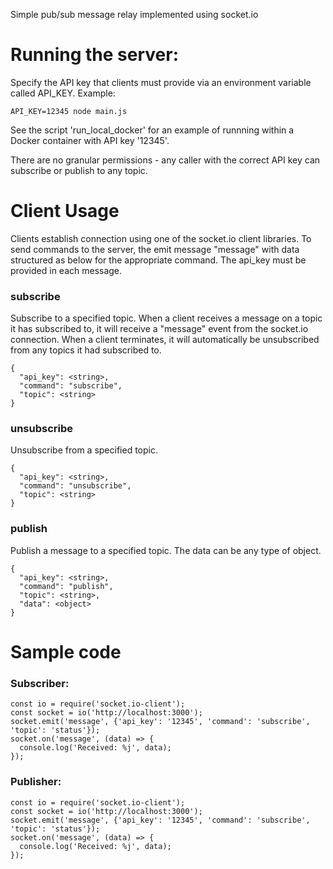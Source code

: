 Simple pub/sub message relay implemented using socket.io

# Running the server:
Specify the API key that clients must provide via an environment variable called API_KEY. Example:
```
API_KEY=12345 node main.js
```

See the script 'run_local_docker' for an example of runnning within a Docker container with API key '12345'.

There are no granular permissions - any caller with the correct API key can subscribe or publish to any topic.

# Client Usage
Clients establish connection using one of the socket.io client libraries.  To send commands to the server, the emit message "message" with data structured as below for the appropriate command.  The api_key must be provided in each message. 

### subscribe
Subscribe to a specified topic.
When a client receives a message on a topic it has subscribed to, it will receive a "message" event from the socket.io connection.
When a client terminates, it will automatically be unsubscribed from any topics it had subscribed to.
```
{
  "api_key": <string>,
  "command": "subscribe",
  "topic": <string>
}
```

### unsubscribe
Unsubscribe from a specified topic.
```
{
  "api_key": <string>,
  "command": "unsubscribe",
  "topic": <string>
}
```

### publish
Publish a message to a specified topic.  The data can be any type of object.
```
{
  "api_key": <string>,
  "command": "publish",
  "topic": <string>,
  "data": <object>
}
```

# Sample code

### Subscriber:
```
const io = require('socket.io-client');
const socket = io('http://localhost:3000');
socket.emit('message', {'api_key': '12345', 'command': 'subscribe', 'topic': 'status'});
socket.on('message', (data) => {
  console.log('Received: %j', data);
});
```

### Publisher:
```
const io = require('socket.io-client');
const socket = io('http://localhost:3000');
socket.emit('message', {'api_key': '12345', 'command': 'subscribe', 'topic': 'status'});
socket.on('message', (data) => {
  console.log('Received: %j', data);
});
```

